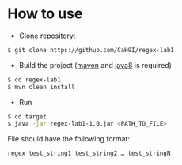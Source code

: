 How to use
==========
- Clone repository:
```bash
$ git clone https://github.com/CaH9I/regex-lab1
```
- Build the project ([maven](https://maven.apache.org) and [java8](https://www.oracle.com/technetwork/java/javase/downloads/jdk8-downloads-2133151.html) is required)
```bash
$ cd regex-lab1
$ mvn clean install
```
- Run
```bash
$ cd target
$ java -jar regex-lab1-1.0.jar <PATH_TO_FILE>
```
File should have the following format:
```
regex test_string1 test_string2 … test_stringN
```
